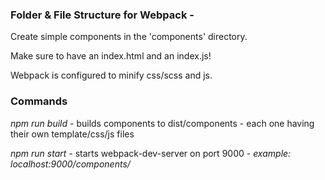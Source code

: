 ### Folder & File Structure for Webpack - 

Create simple components in the 'components' directory.

Make sure to have an index.html and an index.js!

Webpack is configured to minify css/scss and js.

### Commands

*npm run build* - builds components to dist/components - each one having their own
template/css/js files

*npm run start* - starts webpack-dev-server on port 9000 - *example: localhost:9000/components/<your-components-directory-name>*